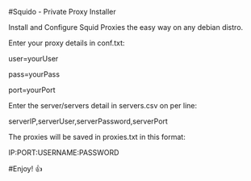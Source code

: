 #Squido - Private Proxy Installer
 
Install and Configure Squid Proxies the easy way on any debian distro. 

Enter your proxy details in conf.txt:

user=yourUser

pass=yourPass

port=yourPort

Enter the server/servers detail in servers.csv on per line:

serverIP,serverUser,serverPassword,serverPort

The proxies will be saved in proxies.txt in this format:

IP:PORT:USERNAME:PASSWORD

#Enjoy! :+1:
